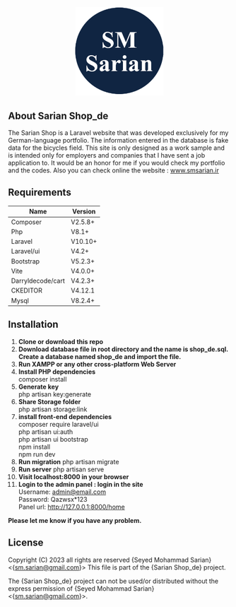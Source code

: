<p align="center"><a href="https://smsarian.ir" target="_blank"><img src="public/files/images/logoSarian.png" width="200" alt="Sarian Shop"></a></p>



## About Sarian Shop_de

The Sarian Shop is a Laravel website that was developed exclusively for my German-language portfolio. The information entered in the database is fake data for the bicycles field. This site is only designed as a work sample and is intended only for employers and companies that I have sent a job application to. It would be an honor for me if you would check my portfolio and the codes. Also you can check online the website : www.smsarian.ir



## Requirements

| Name              | Version      |
|-------------------|--------------|
| Composer          | V2.5.8+      |
| Php               | V8.1+        |
| Laravel           | V10.10+      |
| Laravel/ui        | V4.2+        |
| Bootstrap         | V5.2.3+      |
| Vite              | V4.0.0+      |
| Darryldecode/cart | V4.2.3+ |
| CKEDITOR          | V4.12.1 |
| Mysql             | V8.2.4+ |



## Installation

1.	**Clone or download this repo**
2.	**Download database file in root directory and the name is shop_de.sql. Create a database named shop_de and import the file.**
3.	**Run XAMPP or any other cross-platform Web Server**
4.	**Install PHP dependencies**</br>
composer install
5.	**Generate key**</br>
php artisan key:generate
6.	**Share Storage folder**</br>
php artisan storage:link
7.	**install front-end dependencies**</br>
composer require laravel/ui </br>
php artisan ui:auth </br>
php artisan ui bootstrap </br>
npm install </br>
npm run dev </br>
8.	**Run migration**
php artisan migrate
9.	**Run server**
php artisan serve
10.	**Visit localhost:8000 in your browser**
11.	**Login to the admin panel : login in the site** </br>
Username: admin@email.com </br>
Password: Qazwsx*123 </br>
Panel url: http://127.0.0.1:8000/home </br>


**Please let me know if you have any problem.**




## License

Copyright (C) 2023 all rights are reserved {Seyed Mohammad Sarian} <{sm.sarian@gmail.com}>
This file is part of the {Sarian Shop_de} project.

The {Sarian Shop_de} project can not be used/or distributed without the express
permission of {Seyed Mohammad Sarian} <{sm.sarian@gmail.com}>.
